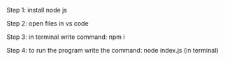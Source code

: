 Step 1: install node js 

Step 2: open files in vs code

Step 3: in terminal write command: npm i

Step 4: to run the program write the command: node index.js (in terminal)
